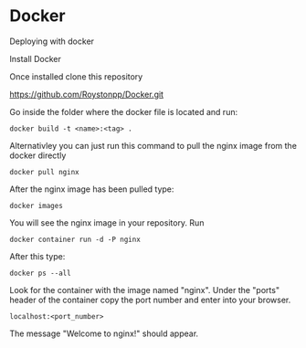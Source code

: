 # Docker
Deploying with docker

Install Docker

Once installed clone this repository

https://github.com/Roystonpp/Docker.git

Go inside the folder where the docker file is located and run:

```
docker build -t <name>:<tag> .
```
Alternativley you can just run this command to pull the nginx image from the docker directly
```
docker pull nginx
```
After the nginx image has been pulled type:
```
docker images
```
You will see the nginx image in your repository. Run
```
docker container run -d -P nginx
```
After this type:
```
docker ps --all
```
Look for the container with the image named "nginx". Under the "ports" header of the container copy the port number and enter into your browser.
```
localhost:<port_number>
```
The message "Welcome to nginx!" should appear.

